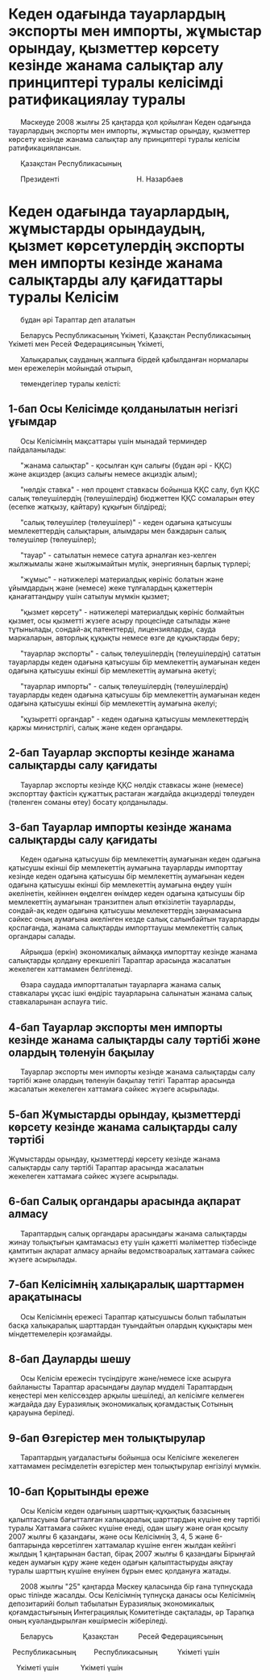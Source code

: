 # Кеден одағында тауарлардың экспорты мен импорты, жұмыстар орындау, қызметтер көрсету кезінде жанама салықтар алу принциптері туралы келісімді ратификациялау туралы

      Мәскеуде 2008 жылғы 25 қаңтарда қол қойылған Кеден одағында тауарлардың экспорты мен импорты, жұмыстар орындау, қызметтер көрсету кезінде жанама салықтар алу принциптері туралы келісім ратификациялансын.

      Қазақстан Республикасының

      Президенті                                       Н. Назарбаев

# Кеден одағында тауарлардың, жұмыстарды орындаудың, қызмет көрсетулердің экспорты мен импорты кезінде жанама салықтарды алу қағидаттары туралы Келісім

      бұдан әрі Тараптар деп аталатын

      Беларусь Республикасының Үкіметі, Қазақстан Республикасының Үкіметі мен Ресей Федерациясының Үкіметі,

      Халықаралық сауданың жалпыға бірдей қабылданған нормалары мен ережелерін мойындай отырып,

      төмендегілер туралы келісті:

## 1-бап Осы Келісімде қолданылатын негізгі ұғымдар

      Осы Келісімнің мақсаттары үшін мынадай терминдер пайдаланылады:

      "жанама салықтар" - қосылған құн салығы (бұдан әрі - ҚҚС) және акциздер (акциз салығы немесе акциздік алым);

      "нөлдік ставка" - нөл процент ставкасы бойынша ҚҚС салу, бұл ҚҚС салық төлеушілердің (төлеушілердің) бюджеттен ҚҚС сомаларын өтеу (есепке жатқызу, қайтару) құқығын білдіреді;

      "салық төлеушілер (төлеушілер)" - кеден одағына қатысушы мемлекеттердің салықтарын, алымдары мен баждарын салық төлеушілер (төлеушілер);

      "тауар" - сатылатын немесе сатуға арналған кез-келген жылжымалы және жылжымайтын мүлік, энергияның барлық түрлері;

      "жұмыс" - нәтижелері материалдық көрініс болатын және ұйымдардың және (немесе) жеке тұлғалардың қажеттерін қанағаттандыру үшін сатылуы мүмкін қызмет;

      "қызмет көрсету" - нәтижелері материалдық көрініс болмайтын қызмет, осы қызметті жүзеге асыру процесінде сатылады және тұтынылады, сондай-ақ патенттерді, лицензияларды, сауда маркаларын, авторлық құқықты немесе өзге де құқықтарды беру;

      "тауарлар экспорты" - салық төлеушілердің (төлеушілердің) сататын тауарларды кеден одағына қатысушы бір мемлекеттің аумағынан кеден одағына қатысушы екінші бір мемлекеттің аумағына әкетуі;

      "тауарлар импорты" - салық төлеушілердің (төлеушілердің) тауарларды кеден одағына қатысушы бір мемлекеттің аумағынан кеден одағына қатысушы екінші бір мемлекеттің аумағына әкелуі;

      "құзыретті органдар" - кеден одағына қатысушы мемлекеттердің қаржы министрлігі, салық және кеден органдары.

## 2-бап Тауарлар экспорты кезінде жанама салықтарды салу қағидаты

      Тауарлар экспорты кезінде ҚҚС нөлдік ставкасы және (немесе) экспорттау фактісін құжаттық растаған жағдайда акциздерді төлеуден (төленген соманы өтеу) босату қолданылады.

## 3-бап Тауарлар импорты кезінде жанама салықтарды салу қағидаты

      Кеден одағына қатысушы бір мемлекеттің аумағынан кеден одағына қатысушы екінші бір мемлекеттің аумағына тауарларды импорттау кезінде кеден одағына қатысушы бір мемлекеттің аумағынан кеден одағына қатысушы екінші бір мемлекеттің аумағына өңдеу үшін әкелінетін, кейіннен өңделген өнімдер кеден одағына қатысушы бір мемлекеттің аумағынан транзитпен алып өткізілетін тауарларды, сондай-ақ кеден одағына қатысушы мемлекеттердің заңнамасына сәйкес оның аумағына әкелінген кезде салық салынбайтын тауарларды қоспағанда, жанама салықтарды импорттаушы мемлекеттің салық органдары салады.

      Айрықша (еркін) экономикалық аймаққа импорттау кезінде жанама салықтарды қолдану ерекшелігі Тараптар арасында жасалатын жекелеген хаттамамен белгіленеді.

      Өзара саудада импортталатын тауарларға жанама салық ставкалары ұқсас ішкі өндіріс тауарларына салынатын жанама салық ставкаларынан аспауға тиіс.

## 4-бап Тауарлар экспорты мен импорты кезінде жанама салықтарды салу тәртібі және олардың төленуін бақылау

      Тауарлар экспорты мен импорты кезінде жанама салықтарды салу тәртібі және олардың төленуін бақылау тетігі Тараптар арасында жасалатын жекелеген хаттамаға сәйкес жүзеге асырылады.

## 5-бап Жұмыстарды орындау, қызметтерді көрсету кезінде жанама салықтарды салу тәртібі

Жұмыстарды орындау, қызметтерді көрсету кезінде жанама салықтарды салу тәртібі Тараптар арасында жасалатын жекелеген хаттамаға сәйкес жүзеге асырылады.

## 6-бап Салық органдары арасында ақпарат алмасу

      Тараптардың салық органдары арасындағы жанама салықтарды жинау толықтығын қамтамасыз ету үшін қажетті мәліметтер тізбесінде қамтитын ақпарат алмасу арнайы ведомствоаралық хаттамаға сәйкес жүзеге асырылады.

## 7-бап Келісімнің халықаралық шарттармен арақатынасы

      Осы Келісімнің ережесі Тараптар қатысушысы болып табылатын басқа халықаралық шарттардан туындайтын олардың құқықтары мен міндеттемелерін қозғамайды.

## 8-бап Дауларды шешу

      Осы Келісім ережесін түсіндіруге және/немесе іске асыруға байланысты Тараптар арасындағы даулар мүдделі Тараптардың кеңестері мен келіссөздер арқылы шешіледі, ал келісімге келмеген жағдайда дау Еуразиялық экономикалық қоғамдастық Сотының қарауына беріледі.

## 9-бап Өзгерістер мен толықтырулар

      Тараптардың уағдаластығы бойынша осы Келісімге жекелеген хаттамамен ресімделетін өзгерістер мен толықтырулар енгізілуі мүмкін.

## 10-бап Қорытынды ереже

      Осы Келісім кеден одағының шарттық-құқықтық базасының қалыптасуына бағытталған халықаралық шарттардың күшіне ену тәртібі туралы Хаттамаға сәйкес күшіне енеді, одан шығу және оған қосылу 2007 жылғы 6 қазандағы, және осы Келісімнің 3, 4, 5 және 6-баптарында көрсетілген хаттамалар күшіне енген жылдан кейінгі жылдың 1 қаңтарынан бастап, бірақ 2007 жылғы 6 қазандағы Бірыңғай кеден аумағын құру және кеден одағын қалыптастыруды аяқтау туралы шарттың күшіне енуінен бұрын емес қолдануға жатады.

      2008 жылғы "25" қаңтарда Мәскеу қаласында бір ғана түпнұсқада орыс тілінде жасалды. Осы Келісімнің түпнұсқа данасы осы Келісімнің депозитарийі болып табылатын Еуразиялық экономикалық қоғамдастығының Интеграциялық Комитетінде сақталады, әр Тарапқа оның куәландырылған көшірмесін жіберіледі.

      Беларусь               Қазақстан          Ресей Федерациясының

  Республикасының         Республикасының          Үкіметі үшін

    Үкіметі үшін           Үкіметі үшін

